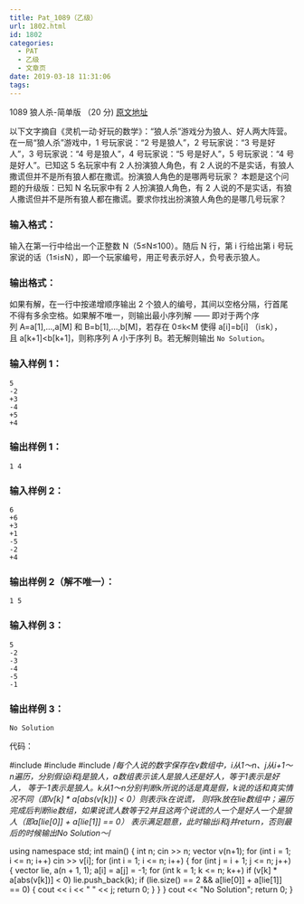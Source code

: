 ```yaml
---
title: Pat_1089（乙级）
url: 1802.html
id: 1802
categories:
  - PAT
  - 乙级
  - 文章页
date: 2019-03-18 11:31:06
tags:
---
```


1089 狼人杀-简单版 （20 分) [原文地址](https://pintia.cn/problem-sets/994805260223102976/problems/1038429385296453632)

以下文字摘自《灵机一动·好玩的数学》：“狼人杀”游戏分为狼人、好人两大阵营。在一局“狼人杀”游戏中，1 号玩家说：“2 号是狼人”，2 号玩家说：“3 号是好人”，3 号玩家说：“4 号是狼人”，4 号玩家说：“5 号是好人”，5 号玩家说：“4 号是好人”。已知这 5 名玩家中有 2 人扮演狼人角色，有 2 人说的不是实话，有狼人撒谎但并不是所有狼人都在撒谎。扮演狼人角色的是哪两号玩家？ 本题是这个问题的升级版：已知 N 名玩家中有 2 人扮演狼人角色，有 2 人说的不是实话，有狼人撒谎但并不是所有狼人都在撒谎。要求你找出扮演狼人角色的是哪几号玩家？

### 输入格式：

输入在第一行中给出一个正整数 N（5≤N≤100）。随后 N 行，第 i 行给出第 i 号玩家说的话（1≤i≤N），即一个玩家编号，用正号表示好人，负号表示狼人。

### 输出格式：

如果有解，在一行中按递增顺序输出 2 个狼人的编号，其间以空格分隔，行首尾不得有多余空格。如果解不唯一，则输出最小序列解 —— 即对于两个序列 A=a\[1\],...,a\[M\] 和 B=b\[1\],...,b\[M\]，若存在 0≤k<M 使得 a\[i\]=b\[i\] （i≤k），且 a\[k+1\]<b\[k+1\]，则称序列 A 小于序列 B。若无解则输出 `No Solution`。

### 输入样例 1：

    5
    -2
    +3
    -4
    +5
    +4
    

### 输出样例 1：

    1 4
    

### 输入样例 2：

    6
    +6
    +3
    +1
    -5
    -2
    +4
    

### 输出样例 2（解不唯一）：

    1 5
    

### 输入样例 3：

    5
    -2
    -3
    -4
    -5
    -1
    

### 输出样例 3：

    No Solution

代码：

#include <iostream>
#include <vector>
#include <cmath>
/*每个人说的数字保存在v数组中，i从1～n、j从i+1～n遍历，分别假设i和j是狼人，a数组表示该人是狼人还是好人，等于1表示是好人，
等于-1表示是狼人。k从1～n分别判断k所说的话是真是假，k说的话和真实情况不同（即v\[k\] * a\[abs(v\[k\])\] < 0）则表示k在说谎，
则将k放在lie数组中；遍历完成后判断lie数组，如果说谎人数等于2并且这两个说谎的人一个是好人一个是狼人（即a\[lie\[0\]\] + a\[lie\[1\]\] == 0）
表示满足题意，此时输出i和j并return，否则最后的时候输出No Solution～*/

using namespace std;
int main() {
    int n;
    cin >> n;
    vector<int> v(n+1);
    for (int i = 1; i <= n; i++) cin >> v\[i\];
    for (int i = 1; i <= n; i++) {
        for (int j = i + 1; j <= n; j++) {
            vector<int> lie, a(n + 1, 1);
            a\[i\] = a\[j\] = -1;
            for (int k = 1; k <= n; k++)
                if (v\[k\] * a\[abs(v\[k\])\] < 0) lie.push_back(k);
            if (lie.size() == 2 && a\[lie\[0\]\] + a\[lie\[1\]\] == 0) {
                cout << i << " " << j;
                return 0;
            }
        }
    }
    cout << "No Solution";
    return 0;
}